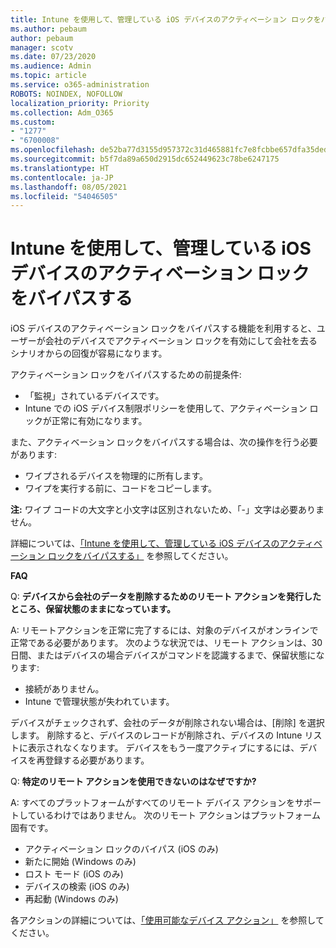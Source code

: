 ```yaml
---
title: Intune を使用して、管理している iOS デバイスのアクティベーション ロックをバイパスする
ms.author: pebaum
author: pebaum
manager: scotv
ms.date: 07/23/2020
ms.audience: Admin
ms.topic: article
ms.service: o365-administration
ROBOTS: NOINDEX, NOFOLLOW
localization_priority: Priority
ms.collection: Adm_O365
ms.custom:
- "1277"
- "6700008"
ms.openlocfilehash: de52ba77d3155d957372c31d465881fc7e8fcbbe657dfa35dedfee2be52e5a52
ms.sourcegitcommit: b5f7da89a650d2915dc652449623c78be6247175
ms.translationtype: HT
ms.contentlocale: ja-JP
ms.lasthandoff: 08/05/2021
ms.locfileid: "54046505"
---
```

# <a name="bypass-activation-lock-on-supervised-ios-devices-with-intune"></a>Intune を使用して、管理している iOS デバイスのアクティベーション ロックをバイパスする

iOS デバイスのアクティベーション ロックをバイパスする機能を利用すると、ユーザーが会社のデバイスでアクティベーション ロックを有効にして会社を去るシナリオからの回復が容易になります。

アクティベーション ロックをバイパスするための前提条件:

- 「監視」されているデバイスです。
- Intune での iOS デバイス制限ポリシーを使用して、アクティベーション ロックが正常に有効になります。

また、アクティベーション ロックをバイパスする場合は、次の操作を行う必要があります:

- ワイプされるデバイスを物理的に所有します。
- ワイプを実行する前に、コードをコピーします。

**注:** ワイプ コードの大文字と小文字は区別されないため、「-」文字は必要ありません。

詳細については、[「Intune を使用して、管理している iOS デバイスのアクティベーション ロックをバイパスする」](https://docs.microsoft.com/intune/device-activation-lock-bypass) を参照してください。

**FAQ**

Q: **デバイスから会社のデータを削除するためのリモート アクションを発行したところ、保留状態のままになっています。**

A: リモートアクションを正常に完了するには、対象のデバイスがオンラインで正常である必要があります。 次のような状況では、リモート アクションは、30 日間、またはデバイスの場合デバイスがコマンドを認識するまで、保留状態になります:

- 接続がありません。
- Intune で管理状態が失われています。

デバイスがチェックされず、会社のデータが削除されない場合は、[削除] を選択します。 削除すると、デバイスのレコードが削除され、デバイスの Intune リストに表示されなくなります。 デバイスをもう一度アクティブにするには、デバイスを再登録する必要があります。

Q: **特定のリモート アクションを使用できないのはなぜですか?**

A: すべてのプラットフォームがすべてのリモート デバイス アクションをサポートしているわけではありません。 次のリモート アクションはプラットフォーム固有です。

- アクティベーション ロックのバイパス (iOS のみ)
- 新たに開始 (Windows のみ)
- ロスト モード (iOS のみ)
- デバイスの検索 (iOS のみ)
- 再起動 (Windows のみ)

各アクションの詳細については、[「使用可能なデバイス アクション」](https://docs.microsoft.com/intune/device-management#available-device-actions) を参照してください。